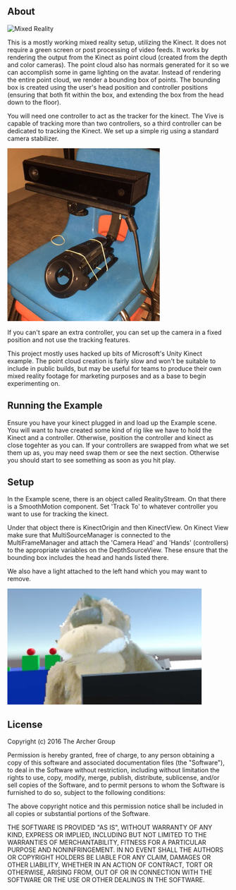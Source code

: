 About
-----

![Mixed Reality](./img/mixed-reality.gif)

This is a mostly working mixed reality setup, utilizing the Kinect. It does not require a green screen or post processing of video feeds. It works by rendering the output from the Kinect as point cloud (created from the depth and color cameras). The point cloud also has normals generated for it so we can accomplish some in game lighting on the avatar. Instead of rendering the entire point cloud, we render a bounding box of points. The bounding box is created using the user's head position and controller positions (ensuring that both fit within the box, and extending the box from the head down to the floor).

You will need one controller to act as the tracker for the kinect. The Vive is capable of tracking more than two controllers, so a third controller can be dedicated to tracking the Kinect. We set up a simple rig using a standard camera stabilizer.

![Our Rig](./img/mr-rig.jpg)

If you can't spare an extra controller, you can set up the camera in a fixed position and not use the tracking features.

This project mostly uses hacked up bits of Microsoft's Unity Kinect example. The point cloud creation is fairly slow and won't be suitable to include in public builds, but may be useful for teams to produce their own mixed reality footage for marketing purposes and as a base to begin experimenting on.

Running the Example
-------------------

Ensure you have your kinect plugged in and load up the Example scene. You will want to have created some kind of rig like we have to hold the Kinect and a controller. Otherwise, position the controller and kinect as close togehter as you can. If your controllers are swapped from what we set them up as, you may need swap them or see the next section. Otherwise you should start to see something as soon as you hit play.

Setup
-----

In the Example scene, there is an object called RealityStream. On that there is a SmoothMotion component. Set 'Track To' to whatever controller you want to use for tracking the kinect.

Under that object there is KinectOrigin and then KinectView. On Kinect View make sure that MultiSourceManager is connected to the MultiFrameManager and attach the 'Camera Head' and 'Hands' (controllers) to the appropriate variables on the DepthSourceView. These ensure that the bounding box includes the head and hands listed there.

We also have a light attached to the left hand which you may want to remove. 

![Gorilla](./img/gorilla1.jpg)

License
-------

Copyright (c) 2016 The Archer Group

Permission is hereby granted, free of charge, to any person obtaining a copy of this software and associated documentation files (the "Software"), to deal in the Software without restriction, including without limitation the rights to use, copy, modify, merge, publish, distribute, sublicense, and/or sell copies of the Software, and to permit persons to whom the Software is furnished to do so, subject to the following conditions:

The above copyright notice and this permission notice shall be included in all copies or substantial portions of the Software.

THE SOFTWARE IS PROVIDED "AS IS", WITHOUT WARRANTY OF ANY KIND, EXPRESS OR IMPLIED, INCLUDING BUT NOT LIMITED TO THE WARRANTIES OF MERCHANTABILITY, FITNESS FOR A PARTICULAR PURPOSE AND NONINFRINGEMENT. IN NO EVENT SHALL THE AUTHORS OR COPYRIGHT HOLDERS BE LIABLE FOR ANY CLAIM, DAMAGES OR OTHER LIABILITY, WHETHER IN AN ACTION OF CONTRACT, TORT OR OTHERWISE, ARISING FROM, OUT OF OR IN CONNECTION WITH THE SOFTWARE OR THE USE OR OTHER DEALINGS IN THE SOFTWARE.

